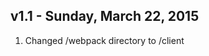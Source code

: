 v1.1 - Sunday, March 22, 2015
------------------------------
1. Changed /webpack directory to /client
